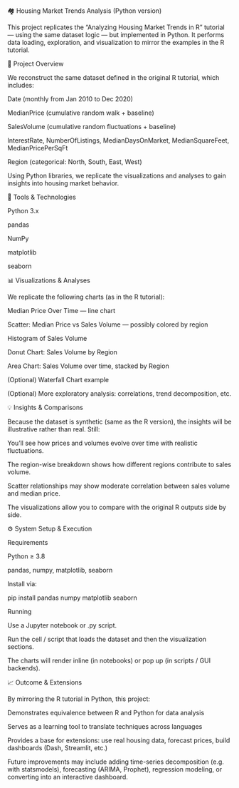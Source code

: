 🏘️ Housing Market Trends Analysis (Python version)

This project replicates the “Analyzing Housing Market Trends in R” tutorial — using the same dataset logic — but implemented in Python. It performs data loading, exploration, and visualization to mirror the examples in the R tutorial.

🧠 Project Overview

We reconstruct the same dataset defined in the original R tutorial, which includes:

Date (monthly from Jan 2010 to Dec 2020)

MedianPrice (cumulative random walk + baseline)

SalesVolume (cumulative random fluctuations + baseline)

InterestRate, NumberOfListings, MedianDaysOnMarket, MedianSquareFeet, MedianPricePerSqFt

Region (categorical: North, South, East, West)

Using Python libraries, we replicate the visualizations and analyses to gain insights into housing market behavior.

🧰 Tools & Technologies

Python 3.x

pandas

NumPy

matplotlib

seaborn

📊 Visualizations & Analyses

We replicate the following charts (as in the R tutorial):

Median Price Over Time — line chart

Scatter: Median Price vs Sales Volume — possibly colored by region

Histogram of Sales Volume

Donut Chart: Sales Volume by Region

Area Chart: Sales Volume over time, stacked by Region

(Optional) Waterfall Chart example

(Optional) More exploratory analysis: correlations, trend decomposition, etc.

💡 Insights & Comparisons

Because the dataset is synthetic (same as the R version), the insights will be illustrative rather than real. Still:

You’ll see how prices and volumes evolve over time with realistic fluctuations.

The region-wise breakdown shows how different regions contribute to sales volume.

Scatter relationships may show moderate correlation between sales volume and median price.

The visualizations allow you to compare with the original R outputs side by side.

⚙️ System Setup & Execution

Requirements

Python ≥ 3.8

pandas, numpy, matplotlib, seaborn

Install via:

pip install pandas numpy matplotlib seaborn


Running

Use a Jupyter notebook or .py script.

Run the cell / script that loads the dataset and then the visualization sections.

The charts will render inline (in notebooks) or pop up (in scripts / GUI backends).

📈 Outcome & Extensions

By mirroring the R tutorial in Python, this project:

Demonstrates equivalence between R and Python for data analysis

Serves as a learning tool to translate techniques across languages

Provides a base for extensions: use real housing data, forecast prices, build dashboards (Dash, Streamlit, etc.)

Future improvements may include adding time-series decomposition (e.g. with statsmodels), forecasting (ARIMA, Prophet), regression modeling, or converting into an interactive dashboard.